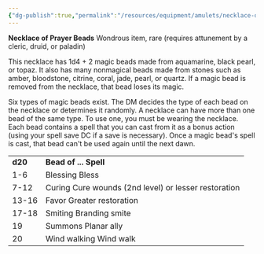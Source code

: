 ```yaml
---
{"dg-publish":true,"permalink":"/resources/equipment/amulets/necklace-of-prayer-beads/","title":"Necklace of Prayer Beads"}
---
```



**Necklace of Prayer Beads**
Wondrous item, rare (requires attunement by a cleric, druid, or paladin)

This necklace has 1d4 + 2 magic beads made from aquamarine, black pearl, or topaz. It also has many nonmagical beads made from stones such as amber, bloodstone, citrine, coral, jade, pearl, or quartz. If a magic bead is removed from the necklace, that bead loses its magic.

Six types of magic beads exist. The DM decides the type of each bead on the necklace or determines it randomly. A necklace can have more than one bead of the same type. To use one, you must be wearing the necklace. Each bead contains a spell that you can cast from it as a bonus action (using your spell save DC if a save is necessary). Once a magic bead's spell is cast, that bead can't be used again until the next dawn.


<table><tbody><tr class="odd"><td><strong>d20</strong></td><td><strong>Bead of ... Spell</strong></td></tr><tr class="even"><td>1-6</td><td>Blessing Bless</td></tr><tr class="odd"><td>7-12</td><td>Curing Cure wounds (2nd level) or lesser restoration</td></tr><tr class="even"><td>13-16</td><td>Favor Greater restoration</td></tr><tr class="odd"><td>17-18</td><td>Smiting Branding smite</td></tr><tr class="even"><td>19</td><td>Summons Planar ally</td></tr><tr class="odd"><td>20</td><td>Wind walking Wind walk</td></tr></tbody></table>